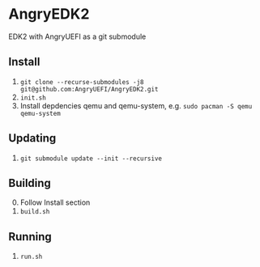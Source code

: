 # AngryEDK2

EDK2 with AngryUEFI as a git submodule

## Install
1. `git clone --recurse-submodules -j8 git@github.com:AngryUEFI/AngryEDK2.git`
2. `init.sh`
3. Install depdencies qemu and qemu-system, e.g. `sudo pacman -S qemu qemu-system`

## Updating
1. `git submodule update --init --recursive`

## Building
0. Follow Install section
1. `build.sh`

## Running
1. `run.sh`
